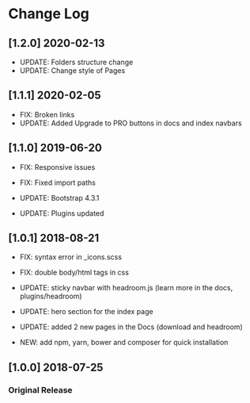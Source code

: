 # Change Log

## [1.2.0] 2020-02-13

- UPDATE: Folders structure change
- UPDATE: Change style of Pages

## [1.1.1] 2020-02-05

- FIX: Broken links
- UPDATE: Added Upgrade to PRO buttons in docs and index navbars

## [1.1.0] 2019-06-20

- FIX: Responsive issues
- FIX: Fixed import paths

- UPDATE: Bootstrap 4.3.1
- UPDATE: Plugins updated

## [1.0.1] 2018-08-21

- FIX: syntax error in _icons.scss
- FIX: double body/html tags in css

- UPDATE: sticky navbar with headroom.js (learn more in the docs, plugins/headroom)
- UPDATE: hero section for the index page
- UPDATE: added 2 new pages in the Docs (download and headroom)

- NEW: add npm, yarn, bower and composer for quick installation

## [1.0.0] 2018-07-25

### Original Release
